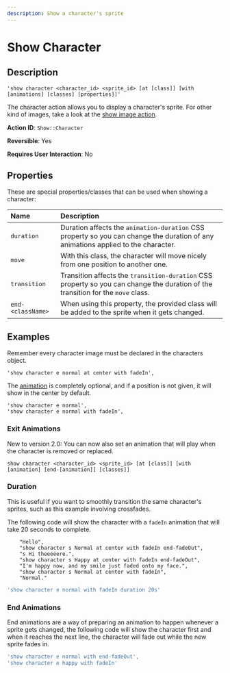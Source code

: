 ```yaml
---
description: Show a character's sprite
---
```


# Show Character

## Description

```
'show character <character_id> <sprite_id> [at [class]] [with [animations] [classes] [properties]]'
```

The character action allows you to display a character's sprite. For other kind of images, take a look at the [show image action](show-image.md).

**Action ID**: `Show::Character`

**Reversible**: Yes

**Requires User Interaction**: No

## Properties

These are special properties/classes that can be used when showing a character:

| Name | Description |
| :--- | :--- |
| `duration` | Duration affects the `animation-duration` CSS property so you can change the duration of any animations applied to the character. |
| `move` | With this class, the character will move nicely from one position to another one. |
| `transition` | Transition affects the `transition-duration` CSS property so you can change the duration of the transition for the `move` class. |
| `end-<className>` | When using this property, the provided class will be added to the sprite when it gets changed. |

## Examples

Remember every character image must be declared in the characters object.

```
'show character e normal at center with fadeIn',
```

The [animation](https://daneden.github.io/animate.css/) is completely optional, and if a position is not given, it will show in the center by default.

```
'show character e normal',
'show character e normal with fadeIn',
```

### Exit Animations

New to version 2.0: You can now also set an animation that will play when the character is removed or replaced.

```text
show character <character_id> <sprite_id> [at [class]] [with [animation] [end-[animation]] [classes]]
```

### Duration

This is useful if you want to smoothly transition the same character's sprites, such as this example involving crossfades.

The following code will show the character with a `fadeIn` animation that will take 20 seconds to complete.

```text
	"Hello",
	"show character s Normal at center with fadeIn end-fadeOut",
	"s Hi theeeeere.",
	"show character s Happy at center with fadeIn end-fadeOut",
	"I'm happy now, and my smile just faded onto my face.",
	"show character s Normal at center with fadeIn",
	"Normal."
```

```javascript
'show character e normal with fadeIn duration 20s'
```

### End Animations

End animations are a way of preparing an animation to happen whenever a sprite gets changed, the following code will show the character first and when it reaches the next line, the character will fade out while the new sprite fades in.

```javascript
'show character e normal with end-fadeOut',
'show character e happy with fadeIn'
```

